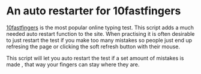 # An auto restarter for 10fastfingers

[10fastfingers](https://10fastfingers.com/) is the most popular online typing test. This script adds a much needed auto restart function to the site. When practising it is often desirable to just restart the test if you make too many mistakes so people just end up refresing the page or clicking the soft refresh button with their mouse.

This script will let you auto restart the test if a set amount of mistakes is made , that way your fingers can stay where they are.
